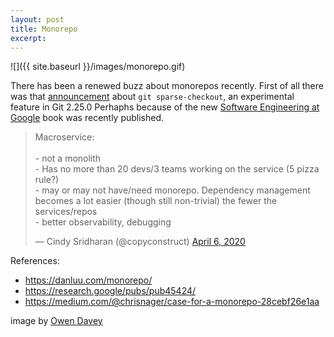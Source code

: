 ```yaml
---
layout: post
title: Monorepo
excerpt: 
---
```


![]({{ site.baseurl }}/images/monorepo.gif)


There has been a renewed buzz about monorepos recently.
First of all there was that [announcement](https://github.blog/2020-01-17-bring-your-monorepo-down-to-size-with-sparse-checkout/) about `git sparse-checkout`, an experimental feature in Git 2.25.0 
Perhaphs because of the new [Software Engineering at Google](https://amzn.to/2RKSkDA) book was recently published.


<blockquote class="twitter-tweet"><p lang="en" dir="ltr">Macroservice:<br><br>- not a monolith<br>- Has no more than 20 devs/3 teams working on the service (5 pizza rule?)<br>- may or may not have/need monorepo. Dependency management becomes a lot easier (though still non-trivial) the fewer the services/repos<br>- better observability, debugging</p>&mdash; Cindy Sridharan (@copyconstruct) <a href="https://twitter.com/copyconstruct/status/1247131341851783168?ref_src=twsrc%5Etfw">April 6, 2020</a></blockquote> <script async src="https://platform.twitter.com/widgets.js" charset="utf-8"></script>

References:
- https://danluu.com/monorepo/
- https://research.google/pubs/pub45424/
- https://medium.com/@chrisnager/case-for-a-monorepo-28cebf26e1aa

image by [Owen Davey](https://www.owendavey.com/)